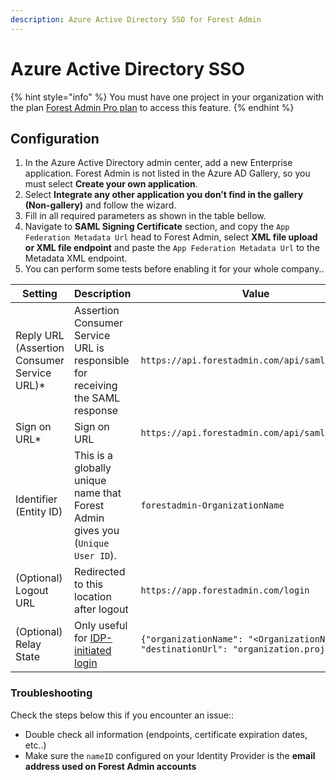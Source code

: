 ```yaml
---
description: Azure Active Directory SSO for Forest Admin
---
```


# Azure Active Directory SSO

{% hint style="info" %}
You must have one project in your organization with the plan [Forest Admin Pro plan](https://www.forestadmin.com/pricing/) to access this feature.
{% endhint %}


## Configuration
1. In the Azure Active Directory admin center, add a new Enterprise application. Forest Admin is not listed in the Azure AD Gallery, so you must select **Create your own application**.
2. Select **Integrate any other application you don’t find in the gallery (Non-gallery)** and follow the wizard.
3. Fill in all required parameters as shown in the table bellow.
4. Navigate to **SAML Signing Certificate** section, and copy the `App Federation Metadata Url` head to Forest Admin, select **XML file upload or XML file endpoint** and paste the `App Federation Metadata Url` to the Metadata XML endpoint.
5. You can perform some tests before enabling it for your whole company..


| Setting | Description | Value |
| --- | --- | --- |
| Reply URL (Assertion Consumer Service URL)* | Assertion Consumer Service URL is responsible for receiving the SAML response | `https://api.forestadmin.com/api/saml/callback` |
| Sign on URL* | Sign on URL | `https://api.forestadmin.com/api/saml/callback` |
| Identifier (Entity ID) | This is a globally unique name that Forest Admin gives you (`Unique User ID`). | `forestadmin-OrganizationName` |
| (Optional) Logout URL | Redirected to this location after logout | `https://app.forestadmin.com/login` |
| (Optional) Relay State | Only useful for [IDP-initiated login](../organization-settings.md#idp-initiated-login) | `{"organizationName": "<OrganizationName>", "destinationUrl": "organization.projects"}`|

### Troubleshooting

Check the steps below this if you encounter an issue::

* Double check all information (endpoints, certificate expiration dates, etc..)
* Make sure the `nameID` configured on your Identity Provider is the **email address used on Forest Admin accounts**
